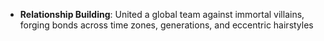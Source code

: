 - **Relationship Building**: United a global team against immortal villains, forging bonds across time zones, generations, and eccentric hairstyles
